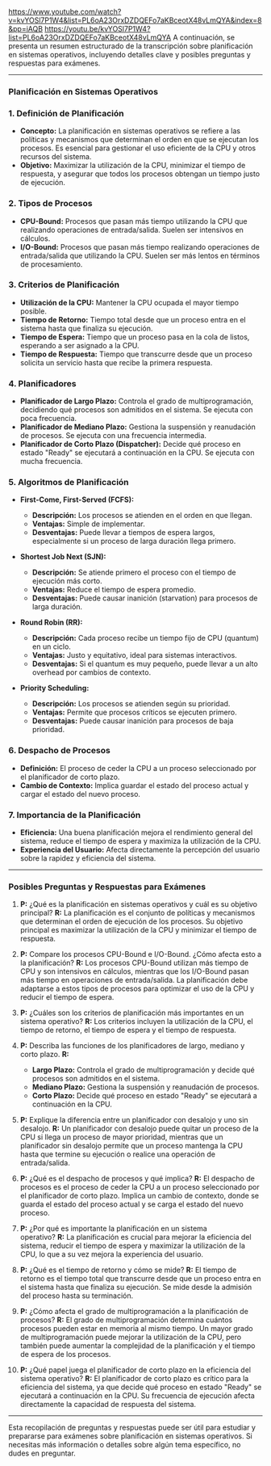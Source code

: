 https://www.youtube.com/watch?v=kvYOSl7P1W4&list=PL6oA23OrxDZDQEFo7aKBceotX48vLmQYA&index=8&pp=iAQB
https://youtu.be/kvYOSl7P1W4?list=PL6oA23OrxDZDQEFo7aKBceotX48vLmQYA
A continuación, se presenta un resumen estructurado de la transcripción sobre planificación en sistemas operativos, incluyendo detalles clave y posibles preguntas y respuestas para exámenes.

---
### **Planificación en Sistemas Operativos**

### **1. Definición de Planificación**

- **Concepto:** La planificación en sistemas operativos se refiere a las políticas y mecanismos que determinan el orden en que se ejecutan los procesos. Es esencial para gestionar el uso eficiente de la CPU y otros recursos del sistema.
- **Objetivo:** Maximizar la utilización de la CPU, minimizar el tiempo de respuesta, y asegurar que todos los procesos obtengan un tiempo justo de ejecución.

### **2. Tipos de Procesos**

- **CPU-Bound:** Procesos que pasan más tiempo utilizando la CPU que realizando operaciones de entrada/salida. Suelen ser intensivos en cálculos.
- **I/O-Bound:** Procesos que pasan más tiempo realizando operaciones de entrada/salida que utilizando la CPU. Suelen ser más lentos en términos de procesamiento.

### **3. Criterios de Planificación**

- **Utilización de la CPU:** Mantener la CPU ocupada el mayor tiempo posible.
- **Tiempo de Retorno:** Tiempo total desde que un proceso entra en el sistema hasta que finaliza su ejecución.
- **Tiempo de Espera:** Tiempo que un proceso pasa en la cola de listos, esperando a ser asignado a la CPU.
- **Tiempo de Respuesta:** Tiempo que transcurre desde que un proceso solicita un servicio hasta que recibe la primera respuesta.

### **4. Planificadores**

- **Planificador de Largo Plazo:** Controla el grado de multiprogramación, decidiendo qué procesos son admitidos en el sistema. Se ejecuta con poca frecuencia.
- **Planificador de Mediano Plazo:** Gestiona la suspensión y reanudación de procesos. Se ejecuta con una frecuencia intermedia.
- **Planificador de Corto Plazo (Dispatcher):** Decide qué proceso en estado "Ready" se ejecutará a continuación en la CPU. Se ejecuta con mucha frecuencia.

### **5. Algoritmos de Planificación**

- **First-Come, First-Served (FCFS):**
    
    - **Descripción:** Los procesos se atienden en el orden en que llegan.
    - **Ventajas:** Simple de implementar.
    - **Desventajas:** Puede llevar a tiempos de espera largos, especialmente si un proceso de larga duración llega primero.
    
- **Shortest Job Next (SJN):**
    
    - **Descripción:** Se atiende primero el proceso con el tiempo de ejecución más corto.
    - **Ventajas:** Reduce el tiempo de espera promedio.
    - **Desventajas:** Puede causar inanición (starvation) para procesos de larga duración.
    
- **Round Robin (RR):**
    
    - **Descripción:** Cada proceso recibe un tiempo fijo de CPU (quantum) en un ciclo.
    - **Ventajas:** Justo y equitativo, ideal para sistemas interactivos.
    - **Desventajas:** Si el quantum es muy pequeño, puede llevar a un alto overhead por cambios de contexto.
    
- **Priority Scheduling:**
    
    - **Descripción:** Los procesos se atienden según su prioridad.
    - **Ventajas:** Permite que procesos críticos se ejecuten primero.
    - **Desventajas:** Puede causar inanición para procesos de baja prioridad.
    

### **6. Despacho de Procesos**

- **Definición:** El proceso de ceder la CPU a un proceso seleccionado por el planificador de corto plazo.
- **Cambio de Contexto:** Implica guardar el estado del proceso actual y cargar el estado del nuevo proceso.

### **7. Importancia de la Planificación**

- **Eficiencia:** Una buena planificación mejora el rendimiento general del sistema, reduce el tiempo de espera y maximiza la utilización de la CPU.
- **Experiencia del Usuario:** Afecta directamente la percepción del usuario sobre la rapidez y eficiencia del sistema.

---

### **Posibles Preguntas y Respuestas para Exámenes**

1. **P:** ¿Qué es la planificación en sistemas operativos y cuál es su objetivo principal? **R:** La planificación es el conjunto de políticas y mecanismos que determinan el orden de ejecución de los procesos. Su objetivo principal es maximizar la utilización de la CPU y minimizar el tiempo de respuesta.
    
2. **P:** Compare los procesos CPU-Bound e I/O-Bound. ¿Cómo afecta esto a la planificación? **R:** Los procesos CPU-Bound utilizan más tiempo de CPU y son intensivos en cálculos, mientras que los I/O-Bound pasan más tiempo en operaciones de entrada/salida. La planificación debe adaptarse a estos tipos de procesos para optimizar el uso de la CPU y reducir el tiempo de espera.
    
3. **P:** ¿Cuáles son los criterios de planificación más importantes en un sistema operativo? **R:** Los criterios incluyen la utilización de la CPU, el tiempo de retorno, el tiempo de espera y el tiempo de respuesta.
    
4. **P:** Describa las funciones de los planificadores de largo, mediano y corto plazo. **R:**
    
    - **Largo Plazo:** Controla el grado de multiprogramación y decide qué procesos son admitidos en el sistema.
    - **Mediano Plazo:** Gestiona la suspensión y reanudación de procesos.
    - **Corto Plazo:** Decide qué proceso en estado "Ready" se ejecutará a continuación en la CPU.
    
5. **P:** Explique la diferencia entre un planificador con desalojo y uno sin desalojo. **R:** Un planificador con desalojo puede quitar un proceso de la CPU si llega un proceso de mayor prioridad, mientras que un planificador sin desalojo permite que un proceso mantenga la CPU hasta que termine su ejecución o realice una operación de entrada/salida.
    
6. **P:** ¿Qué es el despacho de procesos y qué implica? **R:** El despacho de procesos es el proceso de ceder la CPU a un proceso seleccionado por el planificador de corto plazo. Implica un cambio de contexto, donde se guarda el estado del proceso actual y se carga el estado del nuevo proceso.
    
7. **P:** ¿Por qué es importante la planificación en un sistema operativo? **R:** La planificación es crucial para mejorar la eficiencia del sistema, reducir el tiempo de espera y maximizar la utilización de la CPU, lo que a su vez mejora la experiencia del usuario.
    
8. **P:** ¿Qué es el tiempo de retorno y cómo se mide? **R:** El tiempo de retorno es el tiempo total que transcurre desde que un proceso entra en el sistema hasta que finaliza su ejecución. Se mide desde la admisión del proceso hasta su terminación.
    
9. **P:** ¿Cómo afecta el grado de multiprogramación a la planificación de procesos? **R:** El grado de multiprogramación determina cuántos procesos pueden estar en memoria al mismo tiempo. Un mayor grado de multiprogramación puede mejorar la utilización de la CPU, pero también puede aumentar la complejidad de la planificación y el tiempo de espera de los procesos.
    
10. **P:** ¿Qué papel juega el planificador de corto plazo en la eficiencia del sistema operativo? **R:** El planificador de corto plazo es crítico para la eficiencia del sistema, ya que decide qué proceso en estado "Ready" se ejecutará a continuación en la CPU. Su frecuencia de ejecución afecta directamente la capacidad de respuesta del sistema.
    

---

Esta recopilación de preguntas y respuestas puede ser útil para estudiar y prepararse para exámenes sobre planificación en sistemas operativos. Si necesitas más información o detalles sobre algún tema específico, no dudes en preguntar.